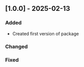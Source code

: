 ## [1.0.0] - 2025-02-13

### Added

- Created first version of package

### Changed

### Fixed

[//]: # (- [PROJECTNAME-UUUU]&#40;http://tickets.projectname.com/browse/PROJECTNAME-UUUU&#41;)

[//]: # (  MINOR Fix module foo tests)